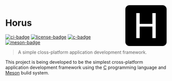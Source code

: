 <!-- Horus -->

<!-- Logo -->
<img src=".github/logo.png" align="right" width="129"/>

<!-- Title -->

# Horus

[![ci-badge]][ci-url] [![license-badge]][license-url] [![c-badge]][c-url] [![meson-badge]][meson-url]

<!-- Short Description -->

> A simple closs-platform application development framework.

<!-- Description -->

This project is being developed to be the simplest cross-platform application development framework using the [C][c-url] programming language and [Meson][meson-url] bulid system.

<!-- Links -->

[ci-url]: https://github.com/thiago-rezende/horus/actions
[license-url]: https://opensource.org/licenses/BSD-3-Clause
[c-url]: https://en.cppreference.com/w/c
[meson-url]: https://mesonbuild.com/

<!-- Badges -->

[ci-badge]: https://img.shields.io/github/actions/workflow/status/thiago-rezende/horus/ci.yml?style=flat-square
[license-badge]: https://img.shields.io/badge/license-BSD_3_Clause-yellowgreen.svg?style=flat-square
[meson-badge]: https://img.shields.io/badge/meson-1.0-39207c.svg?style=flat-square
[c-badge]: https://img.shields.io/badge/C-99-blue.svg?style=flat-square
